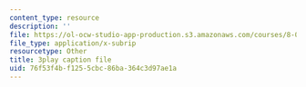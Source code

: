 ```yaml
---
content_type: resource
description: ''
file: https://ol-ocw-studio-app-production.s3.amazonaws.com/courses/8-01sc-classical-mechanics-fall-2016/76f53f4bf1255cbc86ba364c3d97ae1a_9VJetX_EQqs.vtt
file_type: application/x-subrip
resourcetype: Other
title: 3play caption file
uid: 76f53f4b-f125-5cbc-86ba-364c3d97ae1a
---
```

